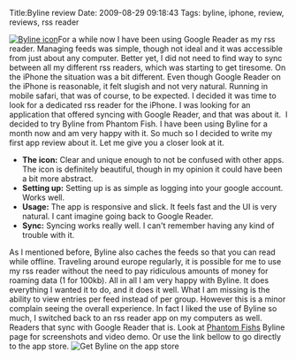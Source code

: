 Title:Byline review
Date: 2009-08-29 09:18:43
Tags: byline, iphone, review, reviews, rss reader

[![Byline icon](/blog/images/bylineicon.png)](http://www.phantomfish.com/byline.html)For a while now I have been using Google Reader as my rss reader. Managing feeds was simple, though not ideal and it was accessible from just about any computer. Better yet, I did not need to find way to sync between all my different rss readers, which was starting to get tiresome. On the iPhone the situation was a bit different. Even though Google Reader on the iPhone is reasonable, it felt slugish and not very natural. Running in mobile safari, that was of course, to be expected. I decided it was time to look for a dedicated rss reader for the iPhone. I was looking for an application that offered syncing with Google Reader, and that was about it.  I decided to try Byline from Phantom Fish. I have been using Byline for a month now and am very happy with it. So much so I decided to write my first app review about it. Let me give you a closer look at it.

  * **The icon:** Clear and unique enough to not be confused with other apps. The icon is definitely beautiful, though in my opinion it could have been a bit more abstract.
  * **Setting up:** Setting up is as simple as logging into your google account. Works well.
  * **Usage:** The app is responsive and slick. It feels fast and the UI is very natural. I cant imagine going back to Google Reader.
  * **Sync:** Syncing works really well. I can't remember having any kind of trouble with it.

As I mentioned before, Byline also caches the feeds so that you can read while offline. Traveling around europe regularly, it is possible for me to use my rss reader without the need to pay ridiculous amounts of money for roaming data (1 for 100kb).
 All in all I am very happy with Byline. It does everything I wanted it to do, and it does it well. What I am missing is the ability to view entries per feed instead of per group. However this is a minor complain seeing the overall experience. In fact I liked the use of Byline so much, I switched back to an rss reader app on my computers as well. Readers that sync with Google Reader that is. Look at [Phantom Fishs](http://www.phantomfish.com/byline.html) Byline page for screenshots and video demo. Or use the link bellow to go directly to the app store. ![Get Byline on the app store](/blog/images/appstore.png)

